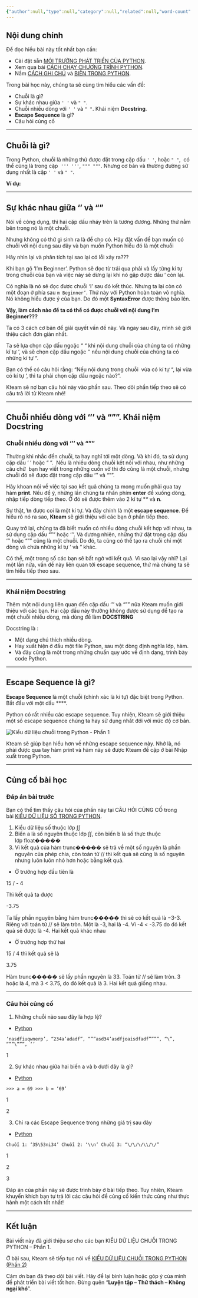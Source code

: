 ```yaml
---
{"author":null,"type":null,"category":null,"related":null,"word-count":null,"dg-publish":true,"dg-hide":true,"tags":null,"deck":null,"anki tags":null,"title":"7. Kiểu dữ liệu chuỗi trong Python (Phần 1)0","permalink":"/1-project/hoc-python/07-kieu-du-lieu-chuoi-trong-python-phan-1/","hide":true,"dgPassFrontmatter":true}
---
```


## Nội dung chính

Để đọc hiểu bài này tốt nhất bạn cần:

- Cài đặt sẵn [MÔI TRƯỜNG PHÁT TRIỂN CỦA PYTHON](https://www.howkteam.com/redirect?Id=CDPvobsj8EgqSWOjQulkjzRg1VzwfQLAW%2bO2Q5F6JjBmYPAI30GG7u8%2bKK8EmUW1QeNLhm6tk%2brIbps31x5m4w%2fNQzbnDkmAjR2lDsQn8ybJeuWQ6l%2btUdM3Mya72%2fhC).
- Xem qua bài [CÁCH CHẠY CHƯƠNG TRÌNH PYTHON](https://www.howkteam.com/redirect?Id=CDPvobsj8EgqSWOjQulkjzRg1VzwfQLAW%2bO2Q5F6JjCz0UuQMkCKeZXVtycEK2tQEoNOOgAAs4MLrLVUKZn0nUiXpv%2bufsaOwXY%2bs2XpNEkJS0Asw5EjCJBKE2rf1GEs).
- Nắm [CÁCH GHI CHÚ](https://www.howkteam.com/course/bien-trong-python/cach-ghi-chu-trong-python-1538) và [BIẾN TRONG PYTHON](https://www.howkteam.com/course/cach-ghi-chu-trong-python/bien-trong-python-1539).

Trong bài học này, chúng ta sẽ cùng tìm hiểu các vấn đề:

- Chuỗi là gì?
- Sự khác nhau giữa `' '` và `" "`.
- Chuỗi nhiều dòng với `' '` và `" "`. Khái niệm **Docstring**.
- **Escape Sequence** là gì?
- Câu hỏi củng cố

---

## Chuỗi là gì?

Trong Python, chuỗi là những thứ được đặt trong cặp dấu `' '`, hoặc `" "`,  có thể cũng là trong cặp  `''' '''`, `""" """`. Nhưng cơ bản và thường đường sử dụng nhất là cặp `' '` và `" "`.

**Ví dụ:**

---

## Sự khác nhau giữa ‘’ và “”

Nói về công dụng, thì hai cặp dấu nháy trên là tương đương. Những thứ nằm bên trong nó là một chuỗi.

Nhưng không có thứ gì sinh ra là để cho có. Hãy đặt vấn đề bạn muốn có chuỗi với nội dung sau đây và bạn muốn Python hiểu đó là một chuỗi

Hãy nhìn lại và phân tích tại sao lại có lỗi xảy ra???

Khi bạn gõ ’I’m Beginner’. Python sẽ đọc từ trái qua phải và lấy từng kí tự trong chuỗi của bạn và việc này sẽ dừng lại khi nó gặp được dấu ‘ còn lại.

Có nghĩa là nó sẽ đọc được chuỗi ‘I’ sau đó kết thúc. Nhưng ta lại còn có một đoạn ở phía sau `m Beginner’`. Thứ này với Python hoàn toàn vô nghĩa. Nó không hiểu được ý của bạn. Do đó một **SyntaxError** được thông báo lên.

**Vậy, làm cách nào để ta có thể có được chuỗi với nội dung I’m Beginner???**

Ta có 3 cách cơ bản để giải quyết vấn đề này. Và ngay sau đây, mình sẽ giới thiệu cách đơn giản nhất.

Ta sẽ lựa chọn cặp dấu ngoặc “ “ khi nội dung chuỗi của chúng ta có những kí tự ‘, và sẽ chọn cặp dấu ngoặc ‘’ nếu nội dung chuỗi của chúng ta có những kí tự “.

Bạn có thể có câu hỏi rằng: “Nếu nội dung trong chuỗi  vừa có kí tự “, lại vừa có kí tự ‘, thì ta phải chọn cặp dấu ngoặc nào?”.

Kteam sẽ nợ bạn câu hỏi này vào phần sau. Theo dõi phần tiếp theo sẽ có câu trả lời từ Kteam nhé!

---

## Chuỗi nhiều dòng với ‘’’ và “””. Khái niệm Docstring

### Chuỗi nhiều dòng với ‘’’ và “””

Thường khi nhắc đến chuỗi, ta hay nghĩ tới một dòng. Và khi đó, ta sử dụng cặp dấu ‘ ’ hoặc “ ”.  Nếu là nhiều dòng chuỗi kết nối với nhau, như những câu chữ  bạn hay viết trong những cuốn vở thì đó cũng là một chuỗi, nhưng chuỗi đó sẽ được đặt trong cặp dấu ‘’’ và “””.

Hãy khoan nói về việc tại sao kết quả chúng ta mong muốn phải qua tay hàm **print**. Nếu để ý, những lần chúng ta nhấn phím **enter** để xuống dòng, nhập tiếp dòng tiếp theo. Ở đó sẽ được thêm vào 2 kí tự **\** và **n**.

Sự thật, **\n** được coi là một kí tự. Và đây chính là một **escape sequence**. Để hiểu rõ nó ra sao, **Kteam** sẽ giới thiệu với các bạn ở phần tiếp theo.

Quay trở lại, chúng ta đã biết muốn có nhiều dòng chuỗi kết hợp với nhau, ta sử dụng cặp dấu “”” hoặc ‘’’. Và đương nhiên, những thứ đặt trong cặp dấu ‘’’ hoặc “”” cũng là một chuỗi. Do đó, ta cũng có thể tạo ra chuỗi chỉ một dòng và chứa những kí tự ‘ và “ khác.

Có thể, một trong số các bạn sẽ bất ngờ với kết quả. Vì sao lại vậy nhỉ? Lại một lần nữa, vấn đề này liên quan tới escape sequence, thứ mà chúng ta sẽ tìm hiểu tiếp theo sau.

---

### Khái niệm Docstring

Thêm một nội dung liên quan đến cặp dấu ‘’’ và “”” nữa Kteam muốn giới thiệu với các bạn. Hai cặp dấu này thường không được sử dụng để tạo ra một chuỗi nhiều dòng, mà dùng để làm **DOCSTRING**

Docstring là :

- Một dạng chú thích nhiều dòng.
- Hay xuất hiện ở đầu một file Python, sau một dòng định nghĩa lớp, hàm.
- Và đây cũng là một trong những chuẩn quy ước về định dạng, trình bày code Python.

---

## Escape Sequence là gì?

**Escape Sequence** là một chuỗi (chính xác là kí tự) đặc biệt trong Python. Bắt đầu với một dấu **\**.

Python có rất nhiều các escape sequence. Tuy nhiên, Kteam sẽ giới thiệu một số escape sequence chúng ta hay sử dụng nhất đới với mức độ cơ bản.

![Kiểu dữ liệu chuỗi trong Python - Phần 1](https://f.howkteam.vn/Upload/cke/images/2_IMAGE%20TUTORIAL/3_Python/01_Python%20c%C6%A1%20b%E1%BA%A3n/B07_Kdl%20chu%E1%BB%97i%20trong%20Python%20-%20Ph%E1%BA%A7n%201/1_Ki%E1%BB%83u%20d%E1%BB%AF%20li%E1%BB%87u%20chu%E1%BB%97i%20trong%20Python_Howkteam_vn.jpg)

Kteam sẽ giúp bạn hiểu hơn về những escape sequence này. Nhớ là, nó phải được qua tay hàm print và hàm này sẽ được Kteam đề cập ở bài Nhập xuất trong Python.

---

## Củng cố bài học

### Đáp án bài trước

Bạn có thể tìm thấy câu hỏi của phần này tại CÂU HỎI CỦNG CỐ trong bài [KIỂU DỮ LIỆU SỐ TRONG PYTHON](https://www.howkteam.com/course/kieu-du-lieu-chuoi-trong-python--phan-1/kieu-du-lieu-so-trong-python-1540).

1. Kiểu dữ liệu số thuộc lớp ∫∫
2. Biến a là số nguyên thuộc lớp ∫∫, còn biến b là số thực thuộc lớp float�����
3. Vì kết quả của hàm trunc����� sẽ trả về một số nguyên là phần nguyên của phép chia, còn toán tử // thì kết quả sẽ cũng là số nguyên nhưng luôn luôn nhỏ hơn hoặc bằng kết quả.

- Ở trường hợp đầu tiên là

15 / - 4

Thì kết quả ta được

-3.75

Ta lấy phần nguyên bằng hàm trunc����� thì sẽ có kết quả là −3-3. Riêng với toán tử // sẽ làm tròn. Một là -3, hai là -4. Vì -4 < -3.75 do đó kết quả sẽ được là -4. Hai kết quả khác nhau

- Ở trường hợp thứ hai

15 / 4 thì kết quả sẽ là

3.75

Hàm trunc����� sẽ lấy phần nguyên là 33. Toán tử // sẽ làm tròn. 3 hoặc là 4, mà 3 < 3.75, do đó kết quả là 3. Hai kết quả giống nhau.

---

### Câu hỏi củng cố

1. Những chuỗi nào sau đây là hợp lệ?

- [Python](https://howkteam.vn/course/lap-trinh-python-co-ban/kieu-du-lieu-chuoi-trong-python-phan-1-1541#)

`‘nasdfiuqwnerp’, “234a’adadf”, “””asd34’asdfjoaisdfadf””””, “\”, “””\”””, ‘’`

1

2. Sự khác nhau giữa hai biến a và b dưới đây là gì? 

- [Python](https://howkteam.vn/course/lap-trinh-python-co-ban/kieu-du-lieu-chuoi-trong-python-phan-1-1541#)

`>>> a = 69 >>> b = ‘69’`

1

2

3. Chỉ ra các Escape Sequence trong những giá trị sau đây

- [Python](https://howkteam.vn/course/lap-trinh-python-co-ban/kieu-du-lieu-chuoi-trong-python-phan-1-1541#)

`Chuỗi 1: ‘35\53ni34’ Chuỗi 2: ‘\\n’ Chuỗi 3: “\/\/\/\\/\/”`

1

2

3

Đáp án của phần này sẽ được trình bày ở bài tiếp theo. Tuy nhiên, Kteam khuyến khích bạn tự trả lời các câu hỏi để củng cố kiến thức cũng như thực hành một cách tốt nhất!   

---

## Kết luận

Bài viết này đã giới thiệu sơ cho các bạn KIỂU DỮ LIỆU CHUỖI TRONG PYTHON – Phần 1.

Ở bài sau, Kteam sẽ tiếp tục nói về [KIỂU DỮ LIỆU CHUỖI TRONG PYTHON (Phần 2)](http://www.howkteam.vn/course/bien-trong-python/kieu-du-lieu-chuoi-trong-python--phan-2-1542)

Cảm ơn bạn đã theo dõi bài viết. Hãy để lại bình luận hoặc góp ý của mình để phát triển bài viết tốt hơn. Đừng quên “**Luyện tập – Thử thách – Không ngại khó**”.